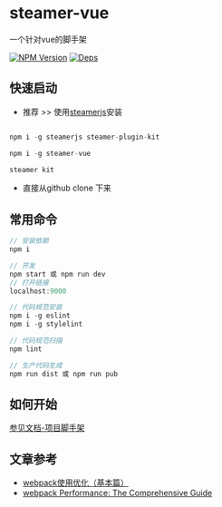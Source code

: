 # steamer-vue
一个针对vue的脚手架

[![NPM Version](https://img.shields.io/npm/v/steamer-vue.svg?style=flat)](https://www.npmjs.com/package/steamer-vue)
[![Deps](https://david-dm.org/SteamerTeam/steamer-vue.svg)](https://david-dm.org/SteamerTeam/steamer-vue)

## 快速启动

* 推荐 >> 使用[steamerjs](https://steamerjs.github.io/docs/projectkits/Bootstrap.html)安装

```javascript

npm i -g steamerjs steamer-plugin-kit

npm i -g steamer-vue

steamer kit
```

* 直接从github clone 下来

## 常用命令

```javascript
// 安装依赖
npm i

// 开发
npm start 或 npm run dev
// 打开链接
localhost:9000

// 代码规范安装
npm i -g eslint
npm i -g stylelint

// 代码规范扫描
npm lint

// 生产代码生成
npm run dist 或 npm run pub

```


## 如何开始
[参见文档-项目脚手架](https://steamerjs.github.io/docs/Starterkit.html)


## 文章参考

* [webpack使用优化（基本篇）](https://github.com/lcxfs1991/blog/issues/2)
* [webpack Performance: The Comprehensive Guide](https://github.com/lcxfs1991/blog/issues/15)
